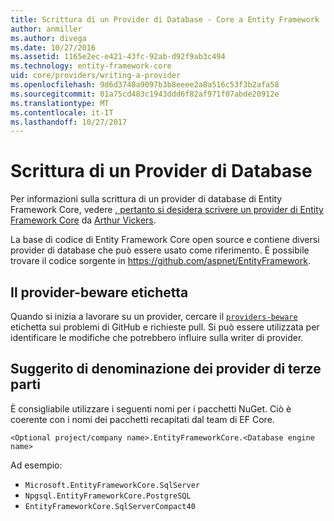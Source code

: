 ```yaml
---
title: Scrittura di un Provider di Database - Core a Entity Framework
author: anmiller
ms.author: divega
ms.date: 10/27/2016
ms.assetid: 1165e2ec-e421-43fc-92ab-d92f9ab3c494
ms.technology: entity-framework-core
uid: core/providers/writing-a-provider
ms.openlocfilehash: 9d6d3748a9097b3b8eeee2a8a516c53f3b2afa58
ms.sourcegitcommit: 01a75cd483c1943ddd6f82af971f07abde20912e
ms.translationtype: MT
ms.contentlocale: it-IT
ms.lasthandoff: 10/27/2017
---
```

# <a name="writing-a-database-provider"></a>Scrittura di un Provider di Database

Per informazioni sulla scrittura di un provider di database di Entity Framework Core, vedere [, pertanto si desidera scrivere un provider di Entity Framework Core](https://blog.oneunicorn.com/2016/11/11/so-you-want-to-write-an-ef-core-provider/) da [Arthur Vickers](https://github.com/ajcvickers).

La base di codice di Entity Framework Core open source e contiene diversi provider di database che può essere usato come riferimento. È possibile trovare il codice sorgente in https://github.com/aspnet/EntityFramework.

## <a name="the-providers-beware-label"></a>Il provider-beware etichetta

Quando si inizia a lavorare su un provider, cercare il [ `providers-beware` ](https://github.com/aspnet/EntityFramework/labels/providers-beware) etichetta sui problemi di GitHub e richieste pull. Si può essere utilizzata per identificare le modifiche che potrebbero influire sulla writer di provider.

## <a name="suggested-naming-of-third-party-providers"></a>Suggerito di denominazione dei provider di terze parti

È consigliabile utilizzare i seguenti nomi per i pacchetti NuGet. Ciò è coerente con i nomi dei pacchetti recapitati dal team di EF Core.

`<Optional project/company name>.EntityFrameworkCore.<Database engine name>`

Ad esempio:
* `Microsoft.EntityFrameworkCore.SqlServer`
* `Npgsql.EntityFrameworkCore.PostgreSQL`
* `EntityFrameworkCore.SqlServerCompact40`
